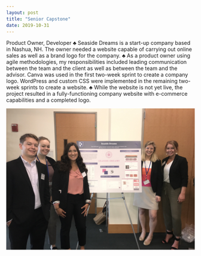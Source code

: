 ```yaml
---
layout: post
title: "Senior Capstone"
date: 2019-10-31
---
```


Product Owner, Developer 
♣	Seaside Dreams is a start-up company based in Nashua, NH.  The owner needed a website capable of carrying out online sales as well as a brand logo for the company.
♣	As a product owner using agile methodologies, my responsibilities included leading communication between the team and the client as well as between the team and the advisor.  Canva was used in the first two-week sprint to create a company logo.  WordPress and custom CSS were implemented in the remaining two-week sprints to create a website.
♣	While the website is not yet live, the project resulted in a fully-functioning company website with e-commerce capabilities and a completed logo.


![Image](https://github.com/CassandraGP/CassandraGP.github.io/blob/master/images/IMG_6094.JPG?raw=true)
